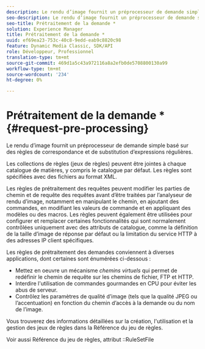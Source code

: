 ```yaml
---
description: Le rendu d’image fournit un préprocesseur de demande simple basé sur des règles de correspondance et de substitution d’expressions régulières.
seo-description: Le rendu d’image fournit un préprocesseur de demande simple basé sur des règles de correspondance et de substitution d’expressions régulières.
seo-title: Prétraitement de la demande *
solution: Experience Manager
title: Prétraitement de la demande *
uuid: ef69ea23-753c-40c8-9edd-eab9c8820c98
feature: Dynamic Media Classic, SDK/API
role: Développeur, Professionnel
translation-type: tm+mt
source-git-commit: 469d1a5c43a972116a8a2efb0de5708800130a99
workflow-type: tm+mt
source-wordcount: '234'
ht-degree: 0%

---
```



# Prétraitement de la demande *{#request-pre-processing}

Le rendu d’image fournit un préprocesseur de demande simple basé sur des règles de correspondance et de substitution d’expressions régulières.

Les collections de règles (jeux de règles) peuvent être jointes à chaque catalogue de matières, y compris le catalogue par défaut. Les règles sont spécifiées avec des fichiers au format XML.

Les règles de prétraitement des requêtes peuvent modifier les parties de chemin et de requête des requêtes avant d’être traitées par l’analyseur de rendu d’image, notamment en manipulant le chemin, en ajoutant des commandes, en modifiant les valeurs de commande et en appliquant des modèles ou des macros. Les règles peuvent également être utilisées pour configurer et remplacer certaines fonctionnalités qui sont normalement contrôlées uniquement avec des attributs de catalogue, comme la définition de la taille d’image de réponse par défaut ou la limitation du service HTTP à des adresses IP client spécifiques.

Les règles de prétraitement des demandes conviennent à diverses applications, dont certaines sont énumérées ci-dessous :

* Mettez en oeuvre un mécanisme *chemins virtuels* qui permet de redéfinir le chemin de requête sur les chemins de fichier, FTP et HTTP.
* Interdire l&#39;utilisation de commandes gourmandes en CPU pour éviter les abus de serveur.
* Contrôlez les paramètres de qualité d’image (tels que la qualité JPEG ou l’accentuation) en fonction du chemin d’accès à la demande ou du nom de l’image.

Vous trouverez des informations détaillées sur la création, l&#39;utilisation et la gestion des jeux de règles dans la Référence du jeu de règles.

Voir aussi Référence du jeu de règles, attribut ::RuleSetFile
